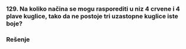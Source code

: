 ### 129. Na koliko načina se mogu rasporediti u niz $4$ crvene i $4$ plave kuglice, tako da ne postoje tri uzastopne kuglice iste boje?

### Rešenje

